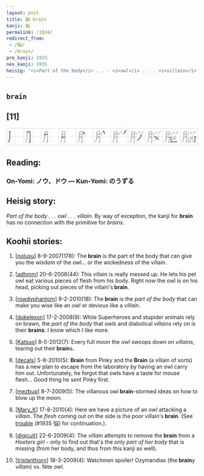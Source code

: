 ```yaml
---
layout: post
title: 脳 brain
kanji: 脳
permalink: /1934/
redirect_from:
 - /脳/
 - /brain/
pre_kanji: 1933
nex_kanji: 1935
heisig: "<i>Part of the body</i> . . . <i>owl</i> . . . <i>villain</i>. By way of exception, the kanji for <b>brain</b> has no connection with the primitive for <i>brains</i>."
---
```


## `brain`

## [11]

<div class="stroke"><img src="../images/E884B3.png" /></div>

## Reading:

### On-Yomi: ノウ、ドウ &mdash; Kun-Yomi: のうずる

## Heisig story:

<i>Part of the body</i> . . . <i>owl</i> . . . <i>villain</i>. By way of exception, the kanji for <b>brain</b> has no connection with the primitive for <i>brains</i>.

## Koohii stories:

1) [<a href="http://kanji.koohii.com/profile/nolusu">nolusu</a>] 8-9-2007(178): The<strong> brain</strong> is the part of the body that can give you the wisdom of the owl... or the wickedness of the villain.

2) [<a href="http://kanji.koohii.com/profile/adhmm">adhmm</a>] 20-6-2008(44): This villain is really messed up. He lets his pet owl eat various pieces of flesh from his body. Right now the owl is on his head, picking out pieces of the villain&#039;s<strong> brain</strong>.

3) [<a href="http://kanji.koohii.com/profile/rowdyphantom">rowdyphantom</a>] 9-2-2010(18): The<strong> brain</strong> is the <em>part of the body</em> that can make you wise like an <em>owl</em> or devious like a <em>villain</em>.

4) [<a href="http://kanji.koohii.com/profile/dukelexon">dukelexon</a>] 17-2-2008(9): While Superheroes and stupider animals rely on brawn, the <em>part of the body</em> that <em>owls</em> and diabolical <em>villains</em> rely on is their <strong>brains</strong>. I know which I like more.

5) [<a href="http://kanji.koohii.com/profile/Katsuo">Katsuo</a>] 8-5-2012(7): Every full <em>moon</em> the <em>owl</em> swoops down on <em>villains</em>, tearing out their<strong> brain</strong>s.

6) [<a href="http://kanji.koohii.com/profile/decals">decals</a>] 5-8-2010(5): <strong>Brain</strong> from Pinky and the<strong> Brain</strong> (a villain of sorts) has a new plan to escape from the laboratory by having an owl carry him out. Unfortunately, he forgot that owls have a taste for mouse flesh... Good thing he sent Pinky first.

7) [<a href="http://kanji.koohii.com/profile/mezbup">mezbup</a>] 8-7-2009(5): The villanous owl<strong> brain</strong>-stormed ideas on how to blow up the moon.

8) [<a href="http://kanji.koohii.com/profile/Mary_K">Mary_K</a>] 17-8-2010(4): Here we have a picture of an <em>owl</em> attacking a <em>villain</em>. The <em>flesh</em> coming out on the side is the poor villain&#039;s<strong> brain</strong>. (See <a href="../1935">trouble</a> (#1935 悩) for continuation.).

9) [<a href="http://kanji.koohii.com/profile/digicult">digicult</a>] 22-6-2009(4): The <em>villain</em> attempts to remove the<strong> brain</strong> from a <em>Hooters girl</em> - only to find out that&#039;s the only <em>part of her body</em> that is missing (from her body, and thus from this kanji as well).

10) [<a href="http://kanji.koohii.com/profile/tristanthorn">tristanthorn</a>] 18-3-2009(4): Watchmen spoiler! Ozymandias (the<strong><strong> brain</strong></strong>y <em>villain</em>) vs. Nite <em>owl</em>.
